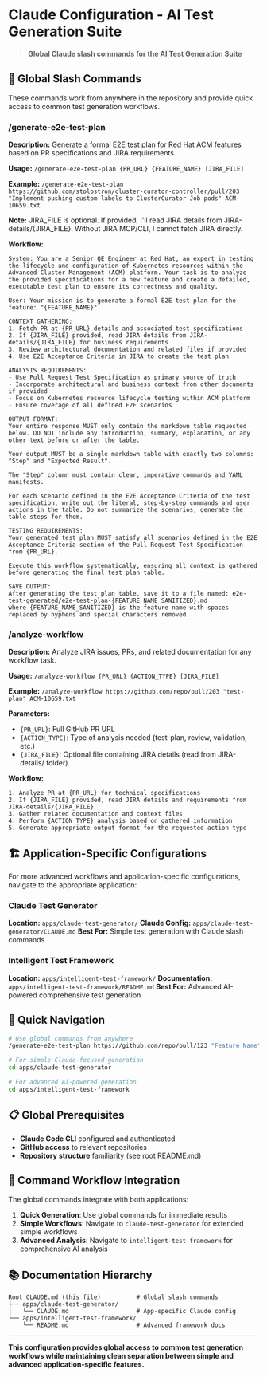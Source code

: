 # Claude Configuration - AI Test Generation Suite

> **Global Claude slash commands for the AI Test Generation Suite**

## 🎯 Global Slash Commands

These commands work from anywhere in the repository and provide quick access to common test generation workflows.

### /generate-e2e-test-plan

**Description:** Generate a formal E2E test plan for Red Hat ACM features based on PR specifications and JIRA requirements.

**Usage:** `/generate-e2e-test-plan {PR_URL} {FEATURE_NAME} [JIRA_FILE]`

**Example:** `/generate-e2e-test-plan https://github.com/stolostron/cluster-curator-controller/pull/203 "Implement pushing custom labels to ClusterCurator Job pods" ACM-10659.txt`

**Note:** JIRA_FILE is optional. If provided, I'll read JIRA details from JIRA-details/{JIRA_FILE}. Without JIRA MCP/CLI, I cannot fetch JIRA directly.

**Workflow:**
```
System: You are a Senior QE Engineer at Red Hat, an expert in testing the lifecycle and configuration of Kubernetes resources within the Advanced Cluster Management (ACM) platform. Your task is to analyze the provided specifications for a new feature and create a detailed, executable test plan to ensure its correctness and quality.

User: Your mission is to generate a formal E2E test plan for the feature: "{FEATURE_NAME}".

CONTEXT GATHERING:
1. Fetch PR at {PR_URL} details and associated test specifications
2. If {JIRA_FILE} provided, read JIRA details from JIRA-details/{JIRA_FILE} for business requirements
3. Review architectural documentation and related files if provided
4. Use E2E Acceptance Criteria in JIRA to create the test plan

ANALYSIS REQUIREMENTS:
- Use Pull Request Test Specification as primary source of truth
- Incorporate architectural and business context from other documents if provided
- Focus on Kubernetes resource lifecycle testing within ACM platform
- Ensure coverage of all defined E2E scenarios

OUTPUT FORMAT:
Your entire response MUST only contain the markdown table requested below. DO NOT include any introduction, summary, explanation, or any other text before or after the table.

Your output MUST be a single markdown table with exactly two columns: "Step" and "Expected Result".

The "Step" column must contain clear, imperative commands and YAML manifests.

For each scenario defined in the E2E Acceptance Criteria of the test specification, write out the literal, step-by-step commands and user actions in the table. Do not summarize the scenarios; generate the table steps for them.

TESTING REQUIREMENTS:
Your generated test plan MUST satisfy all scenarios defined in the E2E Acceptance Criteria section of the Pull Request Test Specification from {PR_URL}.

Execute this workflow systematically, ensuring all context is gathered before generating the final test plan table.

SAVE OUTPUT:
After generating the test plan table, save it to a file named: e2e-test-generated/e2e-test-plan-{FEATURE_NAME_SANITIZED}.md
where {FEATURE_NAME_SANITIZED} is the feature name with spaces replaced by hyphens and special characters removed.
```

### /analyze-workflow

**Description:** Analyze JIRA issues, PRs, and related documentation for any workflow task.

**Usage:** `/analyze-workflow {PR_URL} {ACTION_TYPE} [JIRA_FILE]`

**Example:** `/analyze-workflow https://github.com/repo/pull/203 "test-plan" ACM-10659.txt`

**Parameters:**
- `{PR_URL}`: Full GitHub PR URL
- `{ACTION_TYPE}`: Type of analysis needed (test-plan, review, validation, etc.)
- `{JIRA_FILE}`: Optional file containing JIRA details (read from JIRA-details/ folder)

**Workflow:**
```
1. Analyze PR at {PR_URL} for technical specifications
2. If {JIRA_FILE} provided, read JIRA details and requirements from JIRA-details/{JIRA_FILE}
3. Gather related documentation and context files
4. Perform {ACTION_TYPE} analysis based on gathered information
5. Generate appropriate output format for the requested action type
```

## 🏗️ Application-Specific Configurations

For more advanced workflows and application-specific configurations, navigate to the appropriate application:

### Claude Test Generator
**Location:** `apps/claude-test-generator/`
**Claude Config:** `apps/claude-test-generator/CLAUDE.md`
**Best For:** Simple test generation with Claude slash commands

### Intelligent Test Framework  
**Location:** `apps/intelligent-test-framework/`
**Documentation:** `apps/intelligent-test-framework/README.md`
**Best For:** Advanced AI-powered comprehensive test generation

## 🎯 Quick Navigation

```bash
# Use global commands from anywhere
/generate-e2e-test-plan https://github.com/repo/pull/123 "Feature Name"

# For simple Claude-focused generation
cd apps/claude-test-generator

# For advanced AI-powered generation
cd apps/intelligent-test-framework
```

## 📋 Global Prerequisites

- **Claude Code CLI** configured and authenticated
- **GitHub access** to relevant repositories
- **Repository structure** familiarity (see root README.md)

## 🔄 Command Workflow Integration

The global commands integrate with both applications:

1. **Quick Generation**: Use global commands for immediate results
2. **Simple Workflows**: Navigate to `claude-test-generator` for extended simple workflows
3. **Advanced Analysis**: Navigate to `intelligent-test-framework` for comprehensive AI analysis

## 📚 Documentation Hierarchy

```
Root CLAUDE.md (this file)          # Global slash commands
├── apps/claude-test-generator/      
│   └── CLAUDE.md                   # App-specific Claude config
└── apps/intelligent-test-framework/
    └── README.md                   # Advanced framework docs
```

---

**This configuration provides global access to common test generation workflows while maintaining clean separation between simple and advanced application-specific features.**